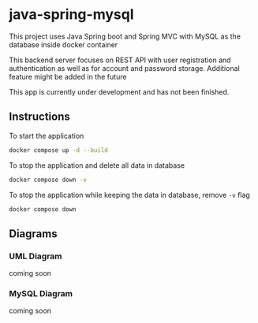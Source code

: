 # java-spring-mysql
This project uses Java Spring boot and Spring MVC
with MySQL as the database inside docker container

This backend server focuses on REST API with user registration and authentication 
as well as for account and password storage. Additional feature might be added in the future

This app is currently under development and has not been finished.

## Instructions

To start the application
````bash
docker compose up -d --build
````

To stop the application and delete all data in database
```bash
docker compose down -v
```

To stop the application while keeping the data in database, remove `-v` flag
```bash
docker compose down
```

## Diagrams

### UML Diagram
coming soon

### MySQL Diagram
coming soon
